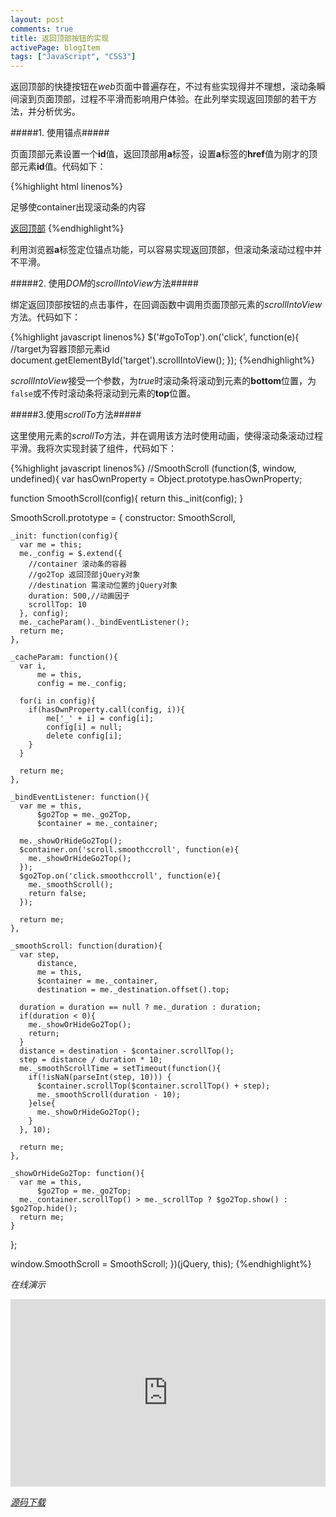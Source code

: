 ```yaml
---
layout: post
comments: true
title: 返回顶部按钮的实现
activePage: blogItem
tags: ["JavaScript", "CSS3"]
---
```


返回顶部的快捷按钮在*web*页面中普遍存在，不过有些实现得并不理想，滚动条瞬间滚到页面顶部，过程不平滑而影响用户体验。在此列举实现返回顶部的若干方法，并分析优劣。

#####1. 使用锚点#####

页面顶部元素设置一个**id**值，返回顶部用**a**标签，设置**a**标签的**href**值为刚才的顶部元素**id**值。代码如下：

{%highlight html linenos%}
<div id="container">
  <p>足够使container出现滚动条的内容</p>
</div>
<a href="#container" id="goToTop">返回顶部</a>
{%endhighlight%}

利用浏览器**a**标签定位锚点功能，可以容易实现返回顶部，但滚动条滚动过程中并不平滑。

#####2. 使用*DOM*的*scrollIntoView*方法#####

绑定返回顶部按钮的点击事件，在回调函数中调用页面顶部元素的*scrollIntoView*方法。代码如下：

{%highlight javascript linenos%}
$('#goToTop').on('click', function(e){
  //target为容器顶部元素id
  document.getElementById('target').scrollIntoView();
});
{%endhighlight%}

*scrollIntoView*接受一个参数，为*true*时滚动条将滚动到元素的**bottom**位置，为`false`或不传时滚动条将滚动到元素的**top**位置。

#####3.使用*scrollTo*方法#####

这里使用元素的*scrollTo*方法，并在调用该方法时使用动画，使得滚动条滚动过程平滑。我将次实现封装了组件，代码如下：

{%highlight javascript linenos%}
//SmoothScroll
(function($, window, undefined){
  var hasOwnProperty = Object.prototype.hasOwnProperty;

  function SmoothScroll(config){
    return this._init(config);
  }

  SmoothScroll.prototype = {
    constructor: SmoothScroll,

    _init: function(config){
      var me = this; 
      me._config = $.extend({
        //container 滚动条的容器
        //go2Top 返回顶部jQuery对象
        //destination 需滚动位置的jQuery对象
        duration: 500,//动画因子 
        scrollTop: 10
      }, config);
      me._cacheParam()._bindEventListener();
      return me;   
    },
    
    _cacheParam: function(){
      var i,
          me = this,
          config = me._config;
    
      for(i in config){
        if(hasOwnProperty.call(config, i)){
            me['_' + i] = config[i];
            config[i] = null;
            delete config[i];   
        }
      }
    
      return me;
    },
    
    _bindEventListener: function(){
      var me = this,
          $go2Top = me._go2Top,
          $container = me._container;
    
      me._showOrHideGo2Top();    
      $container.on('scroll.smoothccroll', function(e){
        me._showOrHideGo2Top();
      });
      $go2Top.on('click.smoothccroll', function(e){
        me._smoothScroll();
        return false;
      }); 
    
      return me;   
    },
    
    _smoothScroll: function(duration){
      var step,
          distance,
          me = this,
          $container = me._container,
          destination = me._destination.offset().top;
    
      duration = duration == null ? me._duration : duration;
      if(duration < 0){
        me._showOrHideGo2Top();
        return;
      }
      distance = destination - $container.scrollTop();
      step = distance / duration * 10;
      me._smoothScrollTime = setTimeout(function(){
        if(!isNaN(parseInt(step, 10))) {
          $container.scrollTop($container.scrollTop() + step);
          me._smoothScroll(duration - 10); 
        }else{
          me._showOrHideGo2Top();
        }   
      }, 10);  
    
      return me;                  
    },
    
    _showOrHideGo2Top: function(){
      var me = this,
          $go2Top = me._go2Top;
      me._container.scrollTop() > me._scrollTop ? $go2Top.show() : $go2Top.hide();
      return me;
    }
  };

  window.SmoothScroll = SmoothScroll;
})(jQuery, this);
{%endhighlight%}

*在线演示*

<iframe src="http://jsfiddle.net/shiny_bender/MwVp5/7/embedded" style="width:100%;height:300px;" frameborder="0" scrolling="no"></iframe>

[*源码下载*]({{site.url}}/downloads/files/smoothscroll.zip)




